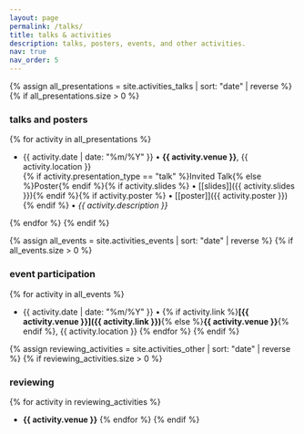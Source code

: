```yaml
---
layout: page
permalink: /talks/
title: talks & activities
description: talks, posters, events, and other activities.
nav: true
nav_order: 5
---
```

{% assign all_presentations = site.activities_talks | sort: "date" | reverse %}
{% if all_presentations.size > 0 %}
### talks and posters
{% for activity in all_presentations %}
* {{ activity.date | date: "%m/%Y" }} • **{{ activity.venue }}**, {{ activity.location }}  
  {% if activity.presentation_type == "talk" %}Invited Talk{% else %}Poster{% endif %}{% if activity.slides %} • [[slides]]({{ activity.slides }}){% endif %}{% if activity.poster %} • [[poster]]({{ activity.poster }}){% endif %} • *{{ activity.description }}*

{% endfor %}
{% endif %}

{% assign all_events = site.activities_events | sort: "date" | reverse %}
{% if all_events.size > 0 %}
### event participation
{% for activity in all_events %}
* {{ activity.date | date: "%m/%Y" }} • {% if activity.link %}**[{{ activity.venue }}]({{ activity.link }})**{% else %}**{{ activity.venue }}**{% endif %}, {{ activity.location }}
{% endfor %}
{% endif %}

{% assign reviewing_activities = site.activities_other | sort: "date" | reverse %}
{% if reviewing_activities.size > 0 %}
### reviewing
{% for activity in reviewing_activities %}
* **{{ activity.venue }}**
{% endfor %}
{% endif %}
